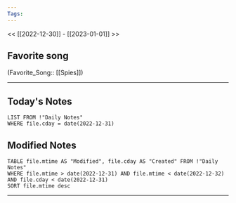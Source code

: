 ```yaml
---
Tags:
---
```

<< [[2022-12-30]] - [[2023-01-01]] >>
## Favorite song
(Favorite_Song:: [[Spies]])
___
## Today's Notes
```dataview
LIST FROM !"Daily Notes"
WHERE file.cday = date(2022-12-31)
```
## Modified Notes
```dataview
TABLE file.mtime AS "Modified", file.cday AS "Created" FROM !"Daily Notes" 
WHERE file.mtime > date(2022-12-31) AND file.mtime < date(2022-12-32) AND file.cday < date(2022-12-31)
SORT file.mtime desc
```
___

